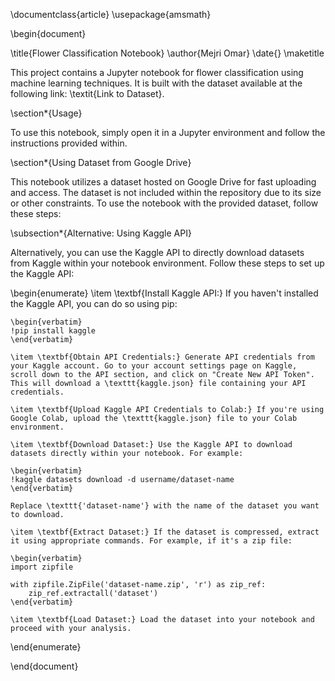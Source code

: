 \documentclass{article}
\usepackage{amsmath}

\begin{document}

\title{Flower Classification Notebook}
\author{Mejri Omar}
\date{}
\maketitle

This project contains a Jupyter notebook for flower classification using machine learning techniques. It is built with the dataset available at the following link: \textit{Link to Dataset}. 

\section*{Usage}

To use this notebook, simply open it in a Jupyter environment and follow the instructions provided within.

\section*{Using Dataset from Google Drive}

This notebook utilizes a dataset hosted on Google Drive for fast uploading and access. The dataset is not included within the repository due to its size or other constraints. To use the notebook with the provided dataset, follow these steps:

\subsection*{Alternative: Using Kaggle API}

Alternatively, you can use the Kaggle API to directly download datasets from Kaggle within your notebook environment. Follow these steps to set up the Kaggle API:

\begin{enumerate}
    \item \textbf{Install Kaggle API:} If you haven't installed the Kaggle API, you can do so using pip:
    
    \begin{verbatim}
    !pip install kaggle
    \end{verbatim}
    
    \item \textbf{Obtain API Credentials:} Generate API credentials from your Kaggle account. Go to your account settings page on Kaggle, scroll down to the API section, and click on "Create New API Token". This will download a \texttt{kaggle.json} file containing your API credentials.
    
    \item \textbf{Upload Kaggle API Credentials to Colab:} If you're using Google Colab, upload the \texttt{kaggle.json} file to your Colab environment.
    
    \item \textbf{Download Dataset:} Use the Kaggle API to download datasets directly within your notebook. For example:
    
    \begin{verbatim}
    !kaggle datasets download -d username/dataset-name
    \end{verbatim}
    
    Replace \texttt{'dataset-name'} with the name of the dataset you want to download.
    
    \item \textbf{Extract Dataset:} If the dataset is compressed, extract it using appropriate commands. For example, if it's a zip file:
    
    \begin{verbatim}
    import zipfile
    
    with zipfile.ZipFile('dataset-name.zip', 'r') as zip_ref:
        zip_ref.extractall('dataset')
    \end{verbatim}
    
    \item \textbf{Load Dataset:} Load the dataset into your notebook and proceed with your analysis.
\end{enumerate}

\end{document}
